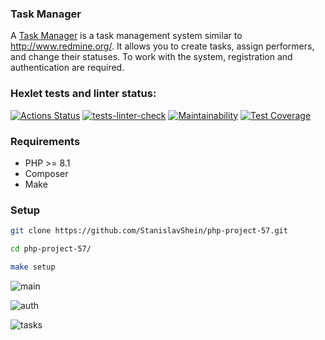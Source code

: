 ### Task Manager
A [Task Manager](https://php-project-57-production-f0aa.up.railway.app/) is a task management system similar to http://www.redmine.org/. It allows you to create tasks, assign performers, and change their statuses. To work with the system, registration and authentication are required.


### Hexlet tests and linter status:
[![Actions Status](https://github.com/StanislavShein/php-project-57/workflows/hexlet-check/badge.svg)](https://github.com/StanislavShein/php-project-57/actions)
[![tests-linter-check](https://github.com/StanislavShein/php-project-57/actions/workflows/tests-linter-check.yml/badge.svg)](https://github.com/StanislavShein/php-project-57/actions/workflows/tests-linter-check.yml)
[![Maintainability](https://api.codeclimate.com/v1/badges/581c1ca3975b1b9cb350/maintainability)](https://codeclimate.com/github/StanislavShein/php-project-57/maintainability)
[![Test Coverage](https://api.codeclimate.com/v1/badges/581c1ca3975b1b9cb350/test_coverage)](https://codeclimate.com/github/StanislavShein/php-project-57/test_coverage)

### Requirements

* PHP >= 8.1
* Composer
* Make

### Setup

```sh
git clone https://github.com/StanislavShein/php-project-57.git
```
```sh
cd php-project-57/
```
```sh
make setup
```

![main](https://i.imgur.com/1o2ZPRc.png)

![auth](https://i.imgur.com/XCrgbf6.png)

![tasks](https://i.imgur.com/ClnaHqy.png)